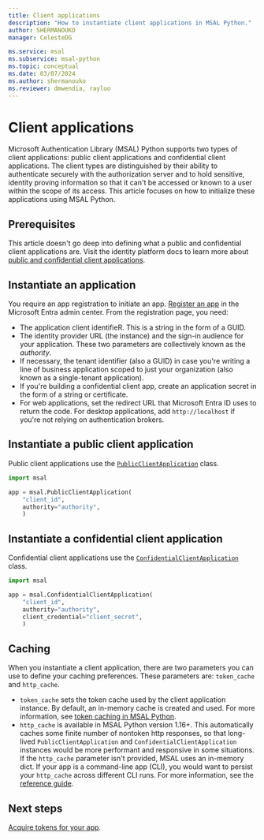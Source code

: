 ```yaml
---
title: Client applications
description: "How to instantiate client applications in MSAL Python."
author: SHERMANOUKO
manager: CelesteDG

ms.service: msal
ms.subservice: msal-python
ms.topic: conceptual
ms.date: 03/07/2024
ms.author: shermanouko 
ms.reviewer: dmwendia, rayluo
---
```


# Client applications

Microsoft Authentication Library (MSAL) Python supports two types of client applications: public client applications and confidential client applications. The client types are distinguished by their ability to authenticate securely with the authorization server and to hold sensitive, identity proving information so that it can't be accessed or known to a user within the scope of its access. This article focuses on how to initialize these applications using MSAL Python.

## Prerequisites

This article doesn't go deep into defining what a public and confidential client applications are. Visit the identity platform docs to learn more about [public and confidential client applications](/entra/identity-platform/msal-client-applications).

## Instantiate an application

You require an app registration to initiate an app. [Register an app](/entra/identity-platform/quickstart-register-app) in the Microsoft Entra admin center. From the registration page, you need:

- The application client identifieR. This is a string in the form of a GUID.
- The identity provider URL (the instance) and the sign-in audience for your application. These two parameters are collectively known as the *authority*.
- If necessary, the tenant identifier (also a GUID) in case you're writing a line of business application scoped to just your organization (also known as a single-tenant application).
- If you're building a confidential client app, create an application secret in the form of a string or certificate.
- For web applications, set the redirect URL that Microsoft Entra ID uses to return the code. For desktop applications, add `http://localhost` if you're not relying on authentication brokers.

## Instantiate a public client application

Public client applications use the [`PublicClientApplication`](xref:msal.application.PublicClientApplication) class.

```python
import msal

app = msal.PublicClientApplication(
    "client_id",
    authority="authority",
    )
```

## Instantiate a confidential client application

Confidential client applications use the [`ConfidentialClientApplication`](xref:msal.application.ConfidentialClientApplication) class.

```python
import msal

app = msal.ConfidentialClientApplication(
    "client_id",
    authority="authority",
    client_credential="client_secret",
    )
```

## Caching

When you instantiate a client application, there are two parameters you can use to define your caching preferences. These parameters are: `token_cache` and `http_cache`.

- `token_cache` sets the token cache used by the client application instance. By default, an in-memory cache is created and used. For more information, see [token caching in MSAL Python](../advanced/msal-python-token-cache-serialization.md).
- `http_cache` is available in MSAL Python version 1.16+. This automatically caches some finite number of nontoken http responses, so that long-lived `PublicClientApplication` and `ConfidentialClientApplication` instances would be more performant and responsive in some situations. If the `http_cache` parameter isn't provided, MSAL uses an in-memory dict. If your app is a command-line app (CLI), you would want to persist your `http_cache` across different CLI runs. For more information, see the [reference guide](/python/api/msal/msal.application.clientapplication).

## Next steps

[Acquire tokens for your app](acquiring-tokens.md).
